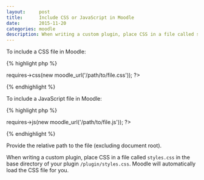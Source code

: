 ```yaml
---
layout:     post
title:      Include CSS or JavaScript in Moodle
date:       2015-11-20
categories: moodle
description: When writing a custom plugin, place CSS in a file called styles.css in the base directory of your plugin /plugin/styles.css. Moodle will automatically load the CSS file for you. 
---
```


To include a CSS file in Moodle:

{% highlight php %}
<?php $PAGE->requires->css(new moodle_url('/path/to/file.css')); ?>
{% endhighlight %}

To include a JavaScript file in Moodle:

{% highlight php %}
<?php $PAGE->requires->js(new moodle_url('/path/to/file.js')); ?>
{% endhighlight %}

Provide the relative path to the file (excluding document root).

When writing a custom plugin, place CSS in a file called `styles.css` in the base directory of your plugin `/plugin/styles.css`. Moodle will automatically load the CSS file for you.
